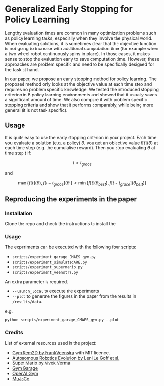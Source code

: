 <script src="https://polyfill.io/v3/polyfill.min.js?features=es6"></script>
<script src="https://polyfill.io/v3/polyfill.min.js?features=es6"></script>
# Generalized Early Stopping for Policy Learning

Lengthy evaluation times are common in many optimization problems such as policy learning tasks, especially when they involve the physical world. When evaluating solutions, it is sometimes clear that the objective function is not going to increase with additional computation time (for example when a two wheel robot continuously spins in place).
In those cases, it makes sense to stop the evaluation early to save computation time. However, these approaches are problem specific and need to be specifically designed for the task at hand.


In our paper, we propose an early stopping method for policy learning. The proposed method only looks at the objective value at each time step and requires no problem specific knowledge. We tested the introduced stopping criterion in 6 policy learning environments and showed that it usually saves a significant amount of time. We also compare it with problem specific stopping criteria and show that it performs comparably, while being more general (it is not task specific).


## Usage

It is quite easy to use the early stopping criterion in your project. Each time you evaluate a solution (e.g. a policy) $\theta$, you get an objective value $f[t](\theta)$ at each time step (e.g. the cumulative reward). Then you stop evaluating $\theta$ at time step $t$ if:

$$t > t_{grace}$$

and

$$\max\{f[t](\theta), f[t-t_{grace}](\theta) \} < \min\{f[t](\theta_{best}), f[t-t_{grace}](\theta_{best})\}$$



## Reproducing the experiments in the paper

### Installation

Clone the repo and check the instructions to install the 

### Usage

The experiments can be executed with the following four scripts:
- `scripts/experiment_garage_CMAES_gym.py`
- `scripts/experiment_simulatedARE.py`
- `scripts/experiment_supermario.py`
- `scripts/experiment_veenstra.py`

An extra parameter is required. 
- `--launch_local` to execute the experiments
- `--plot` to generate the figures in the paper from the results in `/results/data`. 

e.g.

```
python scripts/experiment_garage_CMAES_gym.py --plot
```


### Credits

List of external resources used in the project:

- [Gym Rem2D by FrankVeenstra](https://github.com/FrankVeenstra/gym_rem2D) with MIT licence.
- [Autonomous Robotics Evolution by Leni Le Goff et al.](https://bitbucket.org/autonomousroboticsevolution/evorl_gecco_2021/src/master/)
- [Super Mario by Vivek Verma](https://github.com/vivek3141/super-mario-neat)
- [Gym Garage](https://github.com/rlworkgroup/garage)
- [OpenAI Gym](https://www.gymlibrary.dev/environments/)
- [MuJoCo](https://mujoco.org/)